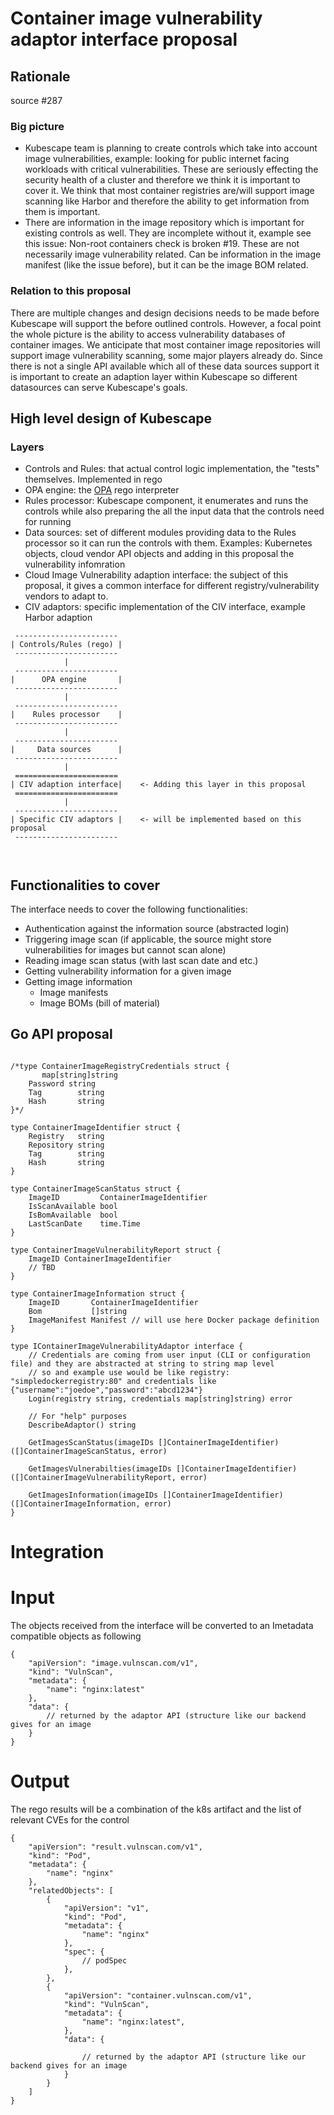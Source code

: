 # Container image vulnerability adaptor interface proposal

## Rationale

source #287 

### Big picture

* Kubescape team is planning to create controls which take into account image vulnerabilities, example: looking for public internet facing workloads with critical vulnerabilities. These are seriously effecting the security health of a cluster and therefore we think it is important to cover it. We think that most container registries are/will support image scanning like Harbor and therefore the ability to get information from them is important.
* There are information in the image repository which is important for existing controls as well. They are incomplete without it, example see this issue: Non-root containers check is broken #19. These are not necessarily image vulnerability related. Can be information in the image manifest (like the issue before), but it can be the image BOM related.

### Relation to this proposal

There are multiple changes and design decisions needs to be made before Kubescape will support the before outlined controls. However, a focal point the whole picture is the ability to access vulnerability databases of container images. We anticipate that most container image repositories will support image vulnerability scanning, some major players already do. Since there is not a single API available which all of these data sources support it is important to create an adaption layer within Kubescape so different datasources can serve Kubescape's goals.

## High level design of Kubescape

### Layers

* Controls and Rules: that actual control logic implementation, the "tests" themselves. Implemented in rego
* OPA engine: the [OPA](https://github.com/open-policy-agent/opa) rego interpreter 
* Rules processor: Kubescape component, it enumerates and runs the controls while also preparing the all the input data that the controls need for running
* Data sources: set of different modules providing data to the Rules processor so it can run the controls with them. Examples: Kubernetes objects, cloud vendor API objects and adding in this proposal the vulnerability infomration
* Cloud Image Vulnerability adaption interface: the subject of this proposal, it gives a common interface for different registry/vulnerability vendors to adapt to.
* CIV adaptors: specific implementation of the CIV interface, example Harbor adaption
```
 -----------------------
| Controls/Rules (rego) |
 -----------------------
            |
 -----------------------
|      OPA engine       |
 -----------------------
            |
 -----------------------
|    Rules processor    |
 ----------------------- 
            |
 -----------------------
|     Data sources      |
 -----------------------              
            |
 =======================
| CIV adaption interface|    <- Adding this layer in this proposal
 ======================= 
            |
 -----------------------
| Specific CIV adaptors |    <- will be implemented based on this proposal
 -----------------------      

        

```

## Functionalities to cover

The interface needs to cover the following functionalities:

* Authentication against the information source (abstracted login)
* Triggering image scan (if applicable, the source might store vulnerabilities for images but cannot scan alone)
* Reading image scan status (with last scan date and etc.)
* Getting vulnerability information for a given image
* Getting image information
  * Image manifests
  * Image BOMs (bill of material)

## Go API proposal

```

/*type ContainerImageRegistryCredentials struct {
	   map[string]string
	Password string
	Tag        string
	Hash       string
}*/

type ContainerImageIdentifier struct {
	Registry   string
	Repository string
	Tag        string
	Hash       string
}

type ContainerImageScanStatus struct {
	ImageID         ContainerImageIdentifier
	IsScanAvailable bool
	IsBomAvailable  bool
	LastScanDate    time.Time
}

type ContainerImageVulnerabilityReport struct {
	ImageID ContainerImageIdentifier
	// TBD
}

type ContainerImageInformation struct {
	ImageID       ContainerImageIdentifier
	Bom           []string
	ImageManifest Manifest // will use here Docker package definition
}

type IContainerImageVulnerabilityAdaptor interface {
	// Credentials are coming from user input (CLI or configuration file) and they are abstracted at string to string map level
	// so and example use would be like registry: "simpledockerregistry:80" and credentials like {"username":"joedoe","password":"abcd1234"}
	Login(registry string, credentials map[string]string) error

	// For "help" purposes
	DescribeAdaptor() string

	GetImagesScanStatus(imageIDs []ContainerImageIdentifier) ([]ContainerImageScanStatus, error)

	GetImagesVulnerabilties(imageIDs []ContainerImageIdentifier) ([]ContainerImageVulnerabilityReport, error)

	GetImagesInformation(imageIDs []ContainerImageIdentifier) ([]ContainerImageInformation, error)
}
```



# Integration

# Input

The objects received from the interface will be converted to an Imetadata compatible objects as following

```
{
    "apiVersion": "image.vulnscan.com/v1",
    "kind": "VulnScan",
    "metadata": {
        "name": "nginx:latest"
    },
    "data": {
        // returned by the adaptor API (structure like our backend gives for an image 
    }
}
```


# Output

The rego results will be a combination of the k8s artifact and the list of relevant CVEs for the control

```
{
    "apiVersion": "result.vulnscan.com/v1",
    "kind": "Pod",
    "metadata": {
        "name": "nginx"
    },
    "relatedObjects": [
        {
            "apiVersion": "v1",
            "kind": "Pod",
            "metadata": {
                "name": "nginx"
            },
            "spec": {
                // podSpec
            },
        },
        {
            "apiVersion": "container.vulnscan.com/v1",
            "kind": "VulnScan",
            "metadata": {
                "name": "nginx:latest",
            },
            "data": {
                
                // returned by the adaptor API (structure like our backend gives for an image  
            }
        }
    ]
}
```